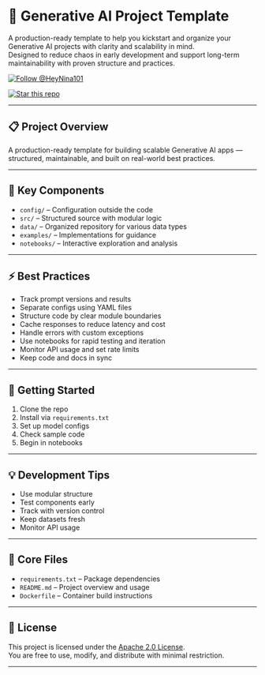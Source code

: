# 🧠 Generative AI Project Template

A production-ready template to help you kickstart and organize your Generative AI projects with clarity and scalability in mind.  
Designed to reduce chaos in early development and support long-term maintainability with proven structure and practices.

[![Follow @HeyNina101](https://img.shields.io/badge/Follow-%40HeyNina101-1da1f2?style=flat&logo=github)](https://github.com/HeyNina101)

[![Star this repo](https://img.shields.io/badge/⭐%20Star-generative__ai__project-ffcc00?style=flat&logo=github)](https://github.com/HeyNina101/generative_ai_project)


---

## 📋 Project Overview

A production-ready template for building scalable Generative AI apps — structured, maintainable, and built on real-world best practices.

---

## 🔧 Key Components

- `config/` – Configuration outside the code  
- `src/` – Structured source with modular logic  
- `data/` – Organized repository for various data types  
- `examples/` – Implementations for guidance  
- `notebooks/` – Interactive exploration and analysis  

---

## ⚡ Best Practices

- Track prompt versions and results  
- Separate configs using YAML files  
- Structure code by clear module boundaries  
- Cache responses to reduce latency and cost  
- Handle errors with custom exceptions  
- Use notebooks for rapid testing and iteration  
- Monitor API usage and set rate limits  
- Keep code and docs in sync  

---

## 🧭 Getting Started

1. Clone the repo  
2. Install via `requirements.txt`  
3. Set up model configs  
4. Check sample code  
5. Begin in notebooks  

---

## 💡 Development Tips

- Use modular structure  
- Test components early  
- Track with version control  
- Keep datasets fresh  
- Monitor API usage  

---

## 📁 Core Files

- `requirements.txt` – Package dependencies  
- `README.md` – Project overview and usage  
- `Dockerfile` – Container build instructions  

---

## 📄 License

This project is licensed under the [Apache 2.0 License](https://www.apache.org/licenses/LICENSE-2.0).  
You are free to use, modify, and distribute with minimal restriction.

---
